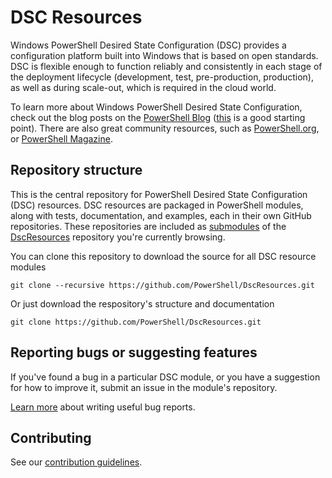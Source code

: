 # DSC Resources

Windows PowerShell Desired State Configuration (DSC) provides a configuration platform built into Windows that is based on open standards. 
DSC is flexible enough to function reliably and consistently in each stage of the deployment lifecycle (development, test, pre-production, production), as well as during scale-out, which is required in the cloud world. 

To learn more about Windows PowerShell Desired State Configuration, check out the blog posts on the [PowerShell Blog](http://blogs.msdn.com/b/powershell/) ([this](http://blogs.msdn.com/b/powershell/archive/2013/11/01/configuration-in-a-devops-world-windows-powershell-desired-state-configuration.aspx) is a good starting point).
There are also great community resources, such as [PowerShell.org](http://powershell.org/wp/tag/dsc/), or [PowerShell Magazine](http://www.powershellmagazine.com/tag/dsc/).

## Repository structure
This is the central repository for PowerShell Desired State Configuration (DSC) resources.
DSC resources are packaged in PowerShell modules, along with tests, documentation, and examples, each in their own GitHub repositories. 
These repositories are included as [submodules](http://git-scm.com/docs/git-submodule) of the [DscResources](https://github.com/powershell/DscResources) repository you're currently browsing. 

You can clone this repository to download the source for all DSC resource modules 

```
git clone --recursive https://github.com/PowerShell/DscResources.git
```

Or just download the respository's structure and documentation
```
git clone https://github.com/PowerShell/DscResources.git
```

## Reporting bugs or suggesting features
If you've found a bug in a particular DSC module, or you have a suggestion for how to improve it, submit an issue in the module's repository. 

[Learn more](http://www.joelonsoftware.com/articles/fog0000000029.html) about writing useful bug reports.

## Contributing

See our [contribution guidelines](CONTRIBUTING.md).
